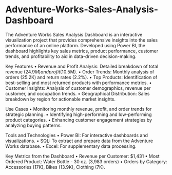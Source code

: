 # Adventure-Works-Sales-Analysis-Dashboard
The Adventure Works Sales Analysis Dashboard is an interactive visualization project that provides comprehensive insights into the sales performance of an online platform. Developed using Power BI, the dashboard highlights key sales metrics, product performance, customer trends, and profitability to aid in data-driven decision-making.

Key Features
	•	Revenue and Profit Analysis: Detailed breakdown of total revenue ($24.9M) and profit ($10.5M).
	•	Order Trends: Monthly analysis of orders (25.2K) and return rates (2.2%).
	•	Top Products: Identification of best-selling and most returned products with performance metrics.
	•	Customer Insights: Analysis of customer demographics, revenue per customer, and occupation trends.
	•	Geographical Distribution: Sales breakdown by region for actionable market insights.

Use Cases
	•	Monitoring monthly revenue, profit, and order trends for strategic planning.
	•	Identifying high-performing and low-performing product categories.
	•	Enhancing customer engagement strategies by analyzing buying patterns.

Tools and Technologies
	•	Power BI: For interactive dashboards and visualizations.
	•	SQL: To extract and prepare data from the Adventure Works database.
	•	Excel: For supplementary data processing.

Key Metrics from the Dashboard
	•	Revenue per Customer: $1,431
	•	Most Ordered Product: Water Bottle - 30 oz. (3,983 orders)
	•	Orders by Category: Accessories (17K), Bikes (13.9K), Clothing (7K).
